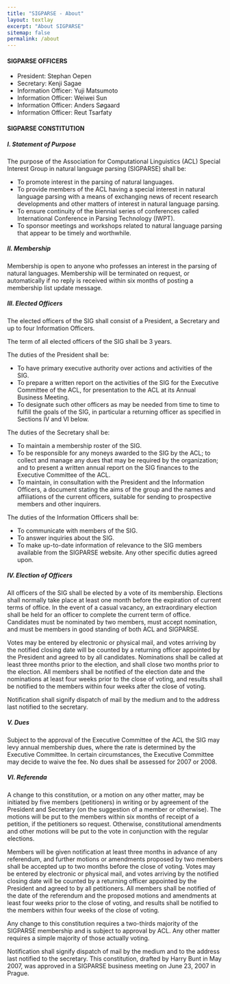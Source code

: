 ```yaml
---
title: "SIGPARSE - About"
layout: textlay
excerpt: "About SIGPARSE"
sitemap: false
permalink: /about
---
```


#### SIGPARSE OFFICERS

- President: Stephan Oepen
- Secretary: Kenji Sagae
- Information Officer: Yuji Matsumoto
- Information Officer: Weiwei Sun
- Information Officer: Anders Søgaard
- Information Officer: Reut Tsarfaty

#### SIGPARSE CONSTITUTION

##### I. Statement of Purpose
The purpose of the Association for Computational Linguistics (ACL) Special Interest Group in natural language parsing (SIGPARSE) shall be:

- To promote interest in the parsing of natural languages.
- To provide members of the ACL having a special interest in natural language parsing with a means of exchanging news of recent research developments and other matters of interest in natural language parsing.
- To ensure continuity of the biennial series of conferences called International Conference in Parsing Technology (IWPT).
- To sponsor meetings and workshops related to natural language parsing that appear to be timely and worthwhile.

##### II. Membership
Membership is open to anyone who professes an interest in the parsing of natural languages. Membership will be terminated on request, or automatically if no reply is received within six months of posting a membership list update message.

##### III. Elected Officers
The elected officers of the SIG shall consist of a President, a Secretary and up to four Information Officers.

The term of all elected officers of the SIG shall be 3 years.

The duties of the President shall be:
- To have primary executive authority over actions and activities of the SIG.
- To prepare a written report on the activities of the SIG for the Executive Committee of the ACL, for presentation to the ACL at its Annual Business Meeting.
- To designate such other officers as may be needed from time to time to fulfill the goals of the SIG, in particular a returning officer as specified in Sections IV and VI below.

The duties of the Secretary shall be:
- To maintain a membership roster of the SIG.
- To be responsible for any moneys awarded to the SIG by the ACL; to collect and manage any dues that may be required by the organization; and to present a written annual report on the SIG finances to the Executive Committee of the ACL.
- To maintain, in consultation with the President and the Information Officers, a document stating the aims of the group and the names and affiliations of the current officers, suitable for sending to prospective members and other inquirers.

The duties of the Information Officers shall be:
- To communicate with members of the SIG.
- To answer inquiries about the SIG.
- To make up-to-date information of relevance to the SIG members available from the SIGPARSE website.
Any other specific duties agreed upon.

##### IV. Election of Officers
All officers of the SIG shall be elected by a vote of its membership. Elections shall normally take place at least one month before the expiration of current terms of office. In the event of a casual vacancy, an extraordinary election shall be held for an officer to complete the current term of office. Candidates must be nominated by two members, must accept nomination, and must be members in good standing of both ACL and SIGPARSE.

Votes may be entered by electronic or physical mail, and votes arriving by the notified closing date will be counted by a returning officer appointed by the President and agreed to by all candidates. Nominations shall be called at least three months prior to the election, and shall close two months prior to the election. All members shall be notified of the election date and the nominations at least four weeks prior to the close of voting, and results shall be notified to the members within four weeks after the close of voting.

Notification shall signify dispatch of mail by the medium and to the address last notified to the secretary.

##### V. Dues
Subject to the approval of the Executive Committee of the ACL the SIG may levy annual membership dues, where the rate is determined by the Executive Committee. In certain circumstances, the Executive Committee may decide to waive the fee. No dues shall be assessed for 2007 or 2008.

##### VI. Referenda
A change to this constitution, or a motion on any other matter, may be initiated by five members (petitioners) in writing or by agreement of the President and Secretary (on the suggestion of a member or otherwise). The motions will be put to the members within six months of receipt of a petition, if the petitioners so request. Otherwise, constitutional amendments and other motions will be put to the vote in conjunction with the regular elections.

Members will be given notification at least three months in advance of any referendum, and further motions or amendments proposed by two members shall be accepted up to two months before the close of voting. Votes may be entered by electronic or physical mail, and votes arriving by the notified closing date will be counted by a returning officer appointed by the President and agreed to by all petitioners. All members shall be notified of the date of the referendum and the proposed motions and amendments at least four weeks prior to the close of voting, and results shall be notified to the members within four weeks of the close of voting.

Any change to this constitution requires a two-thirds majority of the SIGPARSE membership and is subject to approval by ACL. Any other matter requires a simple majority of those actually voting.

Notification shall signify dispatch of mail by the medium and to the address last notified to the secretary.
This constitution, drafted by Harry Bunt in May 2007, was approved in a SIGPARSE business meeting on June 23, 2007 in Prague.